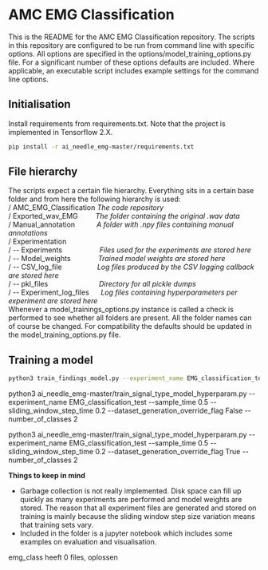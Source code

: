 # AMC EMG Classification 

This is the README for the AMC EMG Classification repository. 
The scripts in this repository are configured
to be run from command line with specific options. All options are specified in the options/model_training_options.py 
file. For a significant number of these options defaults are included. Where applicable, an executable script includes example
settings for the command line options. 

## Initialisation
Install requirements from requirements.txt. Note that the project is implemented in Tensorflow 2.X. 
```bash
pip install -r ai_needle_emg-master/requirements.txt
```

## File hierarchy
The scripts expect a certain file hierarchy. Everything sits in a certain base folder and from here the following hierarchy is used:\
/ AMC_EMG_Classification _The code repository_\
/ Exported_wav_EMG  &nbsp;&nbsp;&nbsp;&nbsp;&nbsp;&nbsp;&nbsp;     _The folder containing the original .wav data_\
/ Manual_annotation &nbsp;&nbsp;&nbsp;&nbsp;&nbsp;&nbsp;&nbsp;&nbsp;&nbsp; _A folder with .npy files containing manual annotations_\
/ Experimentation\
/ -- Experiments &nbsp;&nbsp;&nbsp;&nbsp;&nbsp;&nbsp;&nbsp;&nbsp;&nbsp;&nbsp;&nbsp;&nbsp;&nbsp;&nbsp;&nbsp;&nbsp;&nbsp; _Files used for the experiments are stored here_ \
/ -- Model_weights &nbsp;&nbsp;&nbsp;&nbsp;&nbsp;&nbsp;&nbsp;&nbsp;&nbsp;&nbsp;&nbsp;&nbsp;&nbsp;_Trained model weights are stored here_\
/ -- CSV_log_file &nbsp;&nbsp;&nbsp;&nbsp;&nbsp;&nbsp;&nbsp;&nbsp;&nbsp;&nbsp;&nbsp;&nbsp;&nbsp;&nbsp;&nbsp;&nbsp;&nbsp;_Log files produced by the CSV logging callback are stored here_\
/ -- pkl_files &nbsp;&nbsp;&nbsp;&nbsp;&nbsp;&nbsp;&nbsp;&nbsp;&nbsp;&nbsp;&nbsp;&nbsp;&nbsp;&nbsp;&nbsp;&nbsp;&nbsp;&nbsp;&nbsp;&nbsp;&nbsp;&nbsp;&nbsp;&nbsp;&nbsp;_Directory for all pickle dumps_\
/ -- Experiment_log_files &nbsp;&nbsp;&nbsp;&nbsp; _Log files containing hyperparameters per experiment are stored here_\
Whenever a model_trainings_options.py instance is called a check is performed to see whether all folders are present. All the folder names can of course be changed. For compatibility the defaults should be updated in the model_training_options.py file. 

## Training a model

```bash
python3 train_findings_model.py --experiment_name EMG_classification_test --sample_time 0.5 --sliding_window_step_time 0.2 --dataset_generation_override_flag False --number_of_classes 2
```

python3 ai_needle_emg-master/train_signal_type_model_hyperparam.py --experiment_name EMG_classification_test --sample_time 0.5 --sliding_window_step_time 0.2 --dataset_generation_override_flag False --number_of_classes 2

python3 ai_needle_emg-master/train_signal_type_model_hyperparam.py --experiment_name EMG_classification_test --sample_time 0.5 --sliding_window_step_time 0.2 --dataset_generation_override_flag True --number_of_classes 2

**Things to keep in mind**
- Garbage collection is not really implemented. Disk space can fill up quickly as many experiments are performed and model weights are stored. 
  The reason that all experiment files are generated and stored on training is mainly because the sliding window step size variation means that 
  training sets vary.
- Included in the folder is a jupyter notebook which includes some examples on evaluation and visualisation. 



emg_class heeft 0 files, oplossen
